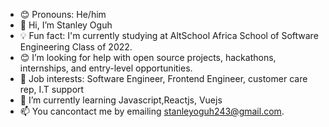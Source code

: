 - 😊 Pronouns: He/him
- 👋 Hi, I’m Stanley Oguh
- 💡 Fun fact: I'm currently studying at AltSchool Africa School of Software Engineering Class of 2022.
- 😊 I’m looking for help with open source projects, hackathons, internships, and entry-level opportunities.
- 💼 Job interests: Software Engineer, Frontend Engineer, customer care rep, I.T support
- 🌱 I’m currently learning Javascript,Reactjs, Vuejs
- 📫 You cancontact me by emailing stanleyoguh243@gmail.com.
